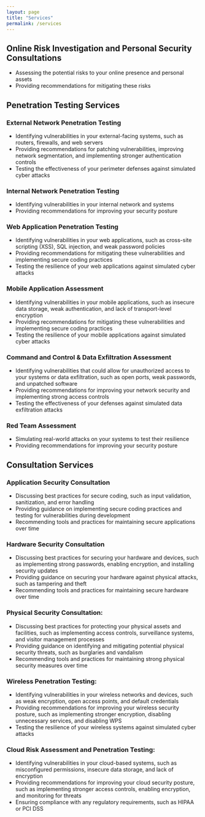 ```yaml
---
layout: page
title: "Services"
permalink: /services
---
```


## Online Risk Investigation and Personal Security Consultations
- Assessing the potential risks to your online presence and personal assets
- Providing recommendations for mitigating these risks

## Penetration Testing Services

### External Network Penetration Testing
- Identifying vulnerabilities in your external-facing systems, such as routers, firewalls, and web servers
- Providing recommendations for patching vulnerabilities, improving network segmentation, and implementing stronger authentication controls
- Testing the effectiveness of your perimeter defenses against simulated cyber attacks

### Internal Network Penetration Testing
- Identifying vulnerabilities in your internal network and systems
- Providing recommendations for improving your security posture

### Web Application Penetration Testing
- Identifying vulnerabilities in your web applications, such as cross-site scripting (XSS), SQL injection, and weak password policies
- Providing recommendations for mitigating these vulnerabilities and implementing secure coding practices
- Testing the resilience of your web applications against simulated cyber attacks

### Mobile Application Assessment
- Identifying vulnerabilities in your mobile applications, such as insecure data storage, weak authentication, and lack of transport-level encryption
- Providing recommendations for mitigating these vulnerabilities and implementing secure coding practices
- Testing the resilience of your mobile applications against simulated cyber attacks

### Command and Control & Data Exfiltration Assessment
- Identifying vulnerabilities that could allow for unauthorized access to your systems or data exfiltration, such as open ports, weak passwords, and unpatched software
- Providing recommendations for improving your network security and implementing strong access controls
- Testing the effectiveness of your defenses against simulated data exfiltration attacks

### Red Team Assessment
- Simulating real-world attacks on your systems to test their resilience
- Providing recommendations for improving your security posture

## Consultation Services

### Application Security Consultation
- Discussing best practices for secure coding, such as input validation, sanitization, and error handling
- Providing guidance on implementing secure coding practices and testing for vulnerabilities during development
- Recommending tools and practices for maintaining secure applications over time

### Hardware Security Consultation
- Discussing best practices for securing your hardware and devices, such as implementing strong passwords, enabling encryption, and installing security updates
- Providing guidance on securing your hardware against physical attacks, such as tampering and theft
- Recommending tools and practices for maintaining secure hardware over time

### Physical Security Consultation:
- Discussing best practices for protecting your physical assets and facilities, such as implementing access controls, surveillance systems, and visitor management processes
- Providing guidance on identifying and mitigating potential physical security threats, such as burglaries and vandalism
- Recommending tools and practices for maintaining strong physical security measures over time

### Wireless Penetration Testing:
- Identifying vulnerabilities in your wireless networks and devices, such as weak encryption, open access points, and default credentials
- Providing recommendations for improving your wireless security posture, such as implementing stronger encryption, disabling unnecessary services, and disabling WPS
- Testing the resilience of your wireless systems against simulated cyber attacks

### Cloud Risk Assessment and Penetration Testing:
- Identifying vulnerabilities in your cloud-based systems, such as misconfigured permissions, insecure data storage, and lack of encryption
- Providing recommendations for improving your cloud security posture, such as implementing stronger access controls, enabling encryption, and monitoring for threats
- Ensuring compliance with any regulatory requirements, such as HIPAA or PCI DSS
